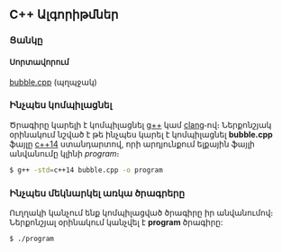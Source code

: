 ## <b>C++ Ալգորիթմներ</b>

### <b>Ցանկը</b>
#### <b>Սորտավորում</b>
[bubble.cpp](/bubble.cpp) (պղպջակ)

### <b>Ինչպես կոմպիլացնել</b>
Ծրագիրը կարելի է կոմպիլացնել [g++](https://linux.die.net/man/1/g++) կամ [clang](https://clang.llvm.org/)֊ով։ Ներքոնշյակ օրինակում նշված է թե ինչպես կարել է կոմպիլացնել **bubble.cpp** ֆայլը [c++14](https://gcc.gnu.org/projects/cxx-status.html#cxx14) ստանդարտով, որի արդյունքում ելքային ֆայլի անվանումը կլինի *program*։
```bash
$ g++ -std=c++14 bubble.cpp -o program
```

### <b>Ինչպես մեկնարկել առկա ծրագրերը</b>
Ուղղակի կանչում ենք կոմպիլացված ծրագիրը իր անվանումով։ Ներքոնշյալ օրինակում կանչվել է **program** ծրագիրը: 
```bash
$ ./program
```
